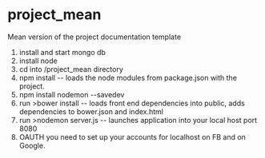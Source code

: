 # project_mean
Mean version of the project documentation template

1. install and start mongo db
2. install node
3. cd into /project_mean directory
4. npm install -- loads the node modules from package.json with the project.
5. npm install nodemon --savedev
6. run >bower install -- loads front end dependencies into public, adds dependencies to bower.json and index.html
7. run >nodemon server.js -- launches application into your local host port 8080
8. OAUTH you need to set up your accounts for localhost on FB and on Google.
